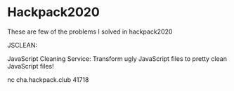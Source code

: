 # Hackpack2020
These are few of the problems I solved in hackpack2020

JSCLEAN:

JavaScript Cleaning Service: Transform ugly JavaScript files to pretty clean JavaScript files!

nc cha.hackpack.club 41718

